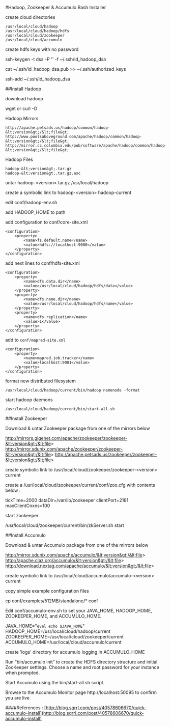 #Hadoop, Zookeeper & Accumulo Bash Installer


create cloud directories

<pre><code>/usr/local/cloud/hadoop
/usr/local/cloud/hadoop/hdfs
/usr/local/cloud/zookeeper
/usr/local/cloud/accumulo
</code></pre>

create hdfs keys with no password

ssh-keygen -t dsa -P '' -f ~/.ssh/id_hadoop_dsa

cat ~/.ssh/id_hadoop_dsa.pub &gt;&gt; ~/.ssh/authorized_keys

ssh-add ~/.ssh/id_hadoop_dsa


##Install Hadoop

download hadoop

wget or curl -O 
 
Hadoop Mirrors
```
http://apache.petsads.us/hadoop/common/hadoop-&lt;version&gt;/&lt;file&gt;
http://www.poolsaboveground.com/apache/hadoop/common/hadoop-&lt;version&gt;/&lt;file&gt;
http://mirror.cc.columbia.edu/pub/software/apache/hadoop/common/hadoop-&lt;version&gt;/&lt;file&gt;
```

Hadoop Files
```
hadoop-&lt;version&gt;.tar.gz
hadoop-&lt;version&gt;.tar.gz.asc
```

untar hadoop-&lt;version&gt;.tar.gz /usr/local/hadoop

create a symbolic link to hadoop-&lt;version&gt; hadoop-current

edit conf/hadoop-env.sh



add HADOOP_HOME to path

add configuration to 
conf/core-site.xml

<pre><code>&lt;configuration&gt;
	&lt;property&gt;
		&lt;name&gt;fs.default.name&lt;/name&gt;
		&lt;value&gt;hdfs://localhost:9000&lt;/value&gt;
	&lt;/property&gt;
&lt;/configuration&gt;
</code></pre>

add next lines to conf/hdfs-site.xml

<pre><code>&lt;configuration&gt;
	&lt;property&gt;
		&lt;name&gt;dfs.data.dir&lt;/name&gt;
		&lt;value&gt;/usr/local/cloud/hadoop/hdfs/data&lt;/value&gt;
	&lt;/property&gt;
	&lt;property&gt;
		&lt;name&gt;dfs.name.dir&lt;/name&gt;
		&lt;value&gt;/usr/local/cloud/hadoop/hdfs/name&lt;/value&gt;
	&lt;/property&gt;
	&lt;property&gt;
		&lt;name&gt;dfs.replication&lt;/name&gt;
		&lt;value&gt;1&lt;/value&gt;
	&lt;/property&gt;
&lt;/configuration&gt;
</code></pre>

add to `conf/mapred-site.xml`

<pre><code>&lt;configuration&gt;
	&lt;property&gt;
		&lt;name&gt;mapred.job.tracker&lt;/name&gt;
		&lt;value&gt;localhost:9001&lt;/value&gt;
	&lt;/property&gt;
&lt;/configuration&gt;
</code></pre>


format new distributed filesystem

`/usr/local/cloud/hadoop/current/bin/hadoop namenode -format`


start hadoop daemons

`/usr/local/cloud/hadoop/current/bin/start-all.sh`




##Install Zookeeper

Download & untar Zookeeper package from one of the mirrors below

http://mirrors.gigenet.com/apache/zookeeper/zookeeper-&lt;version&gt;/&lt;file&gt;
http://mirror.sdunix.com/apache/zookeeper/zookeeper-&lt;version&gt;/&lt;file&gt;
http://apache.petsads.us/zookeeper/zookeeper-&lt;version&gt;/&lt;file&gt;

create symbolic link to /usr/local/cloud/zookeeper/zookeeper-&lt;version&gt; current

create a /usr/local/cloud/zookeeper/current/conf/zoo.cfg with contents below : 

tickTime=2000
dataDir=/var/lib/zookeeper
clientPort=2181
maxClientCnxns=100


start zookeeper

/usr/local/cloud/zookeeper/current/bin/zkServer.sh start





##Install Accumulo

Download & untar Accumulo package from one of the mirrors below

http://mirror.sdunix.com/apache/accumulo/&lt;version&gt;/&lt;file&gt;
http://apache.claz.org/accumulo/&lt;version&gt;/&lt;file&gt;
http://download.nextag.com/apache/accumulo/&lt;version&gt;/&lt;file&gt;


create symbolic link to /usr/local/cloud/accumulo/accumulo-&lt;version&gt; current

copy simple example configuration files 

cp conf/examples/512MB/standalone/* conf

Edit conf/accumulo-env.sh to set your JAVA_HOME, HADOOP_HOME, ZOOKEEPER_HOME, and ACCUMULO_HOME.

JAVA_HOME="`eval echo $JAVA_HOME`"
HADOOP_HOME=/usr/local/cloud/hadoop/current
ZOOKEEPER_HOME=/usr/local/cloud/zookeeper/current
ACCUMULO_HOME=/usr/local/cloud/accumulo/current

create 'logs' directory for accumulo logging in ACCUMULO_HOME


Run “bin/accumulo init” to create the HDFS directory structure and initial ZooKeeper settings. 
Choose a name and root password for your instance when prompted.


Start Accumulo using the bin/start-all.sh script.

Browse to the Accumulo Monitor page http://localhost:50095  to confirm you are live


####References : 
[http://blog.sqrrl.com/post/40578606670/quick-accumulo-install](http://blog.sqrrl.com/post/40578606670/quick-accumulo-install)



















